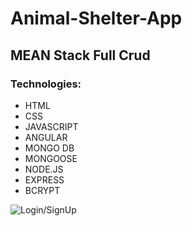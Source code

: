 # Animal-Shelter-App


## MEAN Stack Full Crud

### Technologies:

* HTML
* CSS
* JAVASCRIPT
* ANGULAR
* MONGO DB
* MONGOOSE
* NODE.JS
* EXPRESS
* BCRYPT





![Login/SignUp](/public/assets/holiday.png?raw=true{:height="50px"width="50px"})
